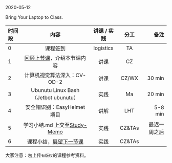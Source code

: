 2020-05-12

Bring Your Laptop to Class. 

| 时间段   |  内容     |  讲课 / 实践     |   分工  |   备注       |
| :---     | :----:    |   :----:    |    :----:    |       ---: |
|   0      | 课程签到     |  logistics   |     TA     |        |
|   1      | [回顾上节课](../WW11/WW11-stis-plan.md)，介绍本节课内容 |    讲课     |   CZ   |      |
|   2      | 计算机视觉算法深入：CV-OD-2|  讲课    |    CZ/WX    |  30 min      |
|   3      | Ubunutu Linux Bash （Jetbot ubunutu） |  实践    |  Ma  |  20 min     |
|   4      | 安全帽识别：EasyHelmet项目 |   讲解   |  LHT |  5-8 min |
|   5      | 学习小结.md 上交至[Study-Memo](../../Study-Memo)   |  实践    |     CZ&TAs     |   最迟一周之后     |
|   6      | 课程小结，[展望下一节课](../WW14/WW14-stis-plan.md)   |  实践    |     CZ&TAs     |      |



大家注意：勿上传``有版权``的课程参考资料。
